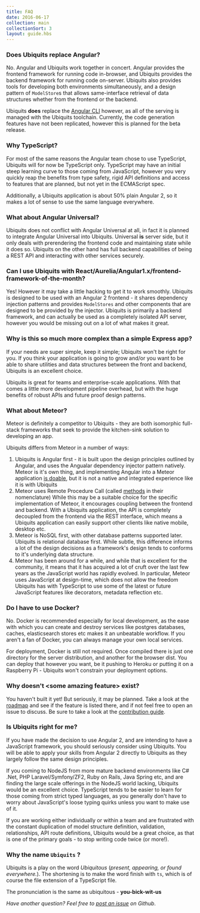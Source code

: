 ```yaml
---
title: FAQ
date: 2016-06-17
collection: main
collectionSort: 3
layout: guide.hbs
---
```



### Does Ubiquits replace Angular?
No. Angular and Ubiquits work together in concert. Angular provides the frontend framework for running code in-browser,
and Ubiquits provides the backend framework for running code on-server. Ubiquits also provides tools for developing both
environments simultaneously, and a design pattern of `ModelStore`s that allows same-interface retrieval of data structures
whether from the frontend or the backend.

Ubiquits **does** replace the [Angular CLI][angular-cli] however, as all of the serving is managed with the Ubiquits toolchain.
Currently, the code generation features have not been replicated, however this is planned for the beta release.

### Why TypeScript?
For most of the same reasons the Angular team chose to use TypeScript, Ubiquits will for now be TypeScript only. TypeScript
may have an initial steep learning curve to those coming from JavaScript, however you very quickly reap the benefits from
type safety, rigid API definitions and access to features that are planned, but not yet in the ECMAScript spec.

Additionally, a Ubiquits application is about 50% plain Angular 2, so it makes a lot of sense to use the same language 
everywhere. 

### What about Angular Universal?
Ubiquits does not conflict with Angular Universal at all, in fact it is planned to integrate Angular Universal into Ubiquits.
Universal **is** server side, but it only deals with prerendering the frontend code and maintaining state while it does so.
Ubiquits on the other hand has full backend capabilities of being a REST API and interacting with other services securely.

### Can I use Ubiquits with React/Aurelia/Angular1.x/frontend-framework-of-the-month?
Yes! However it may take a little hacking to get it to work smoothly. Ubiquits is designed to be used with an Angular 2
frontend - it shares dependency injection patterns and provides `ModelStores` and other components that are designed to
be provided by the injector. Ubiquits is primarily a backend framework, and can actually be used as a completely isolated
API server, however you would be missing out on a lot of what makes it great.

### Why is this so much more complex than a simple Express app?
If your needs are super simple, keep it simple; Ubiquits won't be right for you. If you think your application is going to
 grow and/or you want to be able to share utilities and data structures between the front and backend, Ubiquits is an excellent choice.
  
Ubiquits is great for teams and enterprise-scale applications. With that comes a little more development pipeline overhead,
but with the huge benefits of robust APIs and future proof design patterns.

### What about Meteor?
Meteor is definitely a competitor to Ubiquits - they are both isomorphic full-stack frameworks that seek to provide the kitchen-sink
solution to developing an app.

Ubiquits differs from Meteor in a number of ways:
1. Ubiquits is Angular first - it is built upon the design principles outlined by Angular, and uses the Angualar 
dependency injector pattern natively. Meteor is it's own thing, and implementing Angular into a Meteor application [is doable][angular-meteor],
 but it is not a native and integrated experience like it is with Ubiquits
1. Meteor uses Remote Procedure Call (called [methods][meteor-methods] in their nomenclature) While this may be a 
suitable choice for the specific implementation of Meteor, it encourages coupling between the frontend and backend. 
With a Ubiquits application, the API is completely decoupled from the frontend via the REST interface, which means a 
Ubiquits application can easily support other clients like native mobile, desktop etc.
1. Meteor is NoSQL first, with other database patterns supported later. Ubiquits is relational database first. While subtle,
this difference informs a lot of the design decisions as a framework's design tends to conforms to it's underlying data structure.
1. Meteor has been around for a while, and while that is excellent for the community, it means that it has acquired a lot
of cruft over the last few years as the JavaScript world has rapidly evolved. In particular, Meteor uses JavaScript at design-time,
which does not allow the freedom Ubiquits has with TypeScript to use some of the latest or future JavaScript features like
decorators, metadata reflection etc.

### Do I have to use Docker?
No. Docker is recommended especially for local development, as the ease with which you can create and destroy services
like postgres databases, caches, elasticsearch stores etc makes it an unbeatable workflow. If you aren't a fan of Docker,
you can always manage your own local services.

For deployment, Docker is still not required. Once compiled there is just one directory for the server distribution, and
 another for the browser dist. You can deploy that however you want, be it pushing to Heroku or putting it on a 
 Raspberry Pi - Ubiquits won't constrain your deployment options. 

### Why doesn't &lt;some amazing feature&gt; exist?
You haven't built it yet! But seriously, it may be planned. Take a look at the [roadmap][roadmap] and see if the feature
is listed there, and if not feel free to open an issue to discuss. Be sure to take a look at the [contribution guide][contributing].

### Is Ubiquits right for me?
If you have made the decision to use Angular 2, and are intending to have a JavaScript framework, you should seriously
consider using Ubiquits. You will be able to apply your skills from Angular 2 directly to Ubiquits as they largely follow
the same design principles.

If you coming to NodeJS from more mature backend environments like C# .Net, PHP Laravel/Symfony/ZF2, Ruby on Rails, Java Spring
etc, and are finding the large scale offerings in the NodeJS world lacking, Ubiquits would be an excellent choice. TypeScript
tends to be easier to learn for those coming from strict typed languages, as you generally don't have to worry about JavaScript's
loose typing quirks unless you want to make use of it.

If you are working either individually or within a team and are frustrated with the constant duplication of model structure
definition, validation, relationships, API route definitions, Ubiquits would be a great choice, as that is one of the primary
goals - to stop writing code twice (or more!).


### Why the name `Ubiquits` ?
Ubiquits is a play on the word *Ubiquitous* (*present, appearing, or found everywhere.*). The shortening is to make
the word finish with `ts`, which is of course the file extension of a TypeScript file.

The pronunciation is the same as ubiquitous - **you-bick-wit-us**



*Have another question? Feel free to [post an issue][new-issue] on Github*.


[roadmap]: /#
[contributing]: http://github.com/angular/angular/blob/master/CONTRIBUTING.md
[meteor-methods]: http://guide.meteor.com/methods.html
[angular-meteor]: https://www.angular-meteor.com/angular2
[angular-cli]: https://cli.angular.io/
[new-issue]: https://github.com/ubiquits/ubiquits/issues/new
